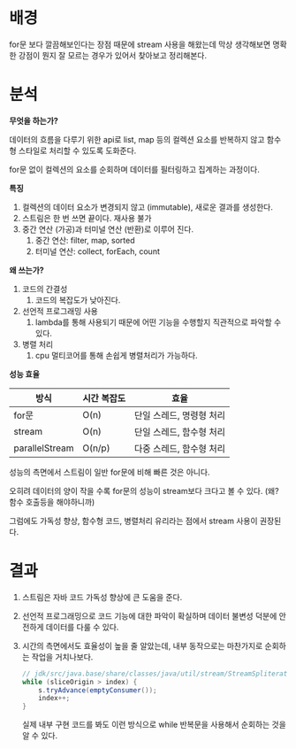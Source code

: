 # 배경

for문 보다 깔끔해보인다는 장점 때문에 stream 사용을 해왔는데 막상 생각해보면 명확한 강점이 뭔지 잘 모르는 경우가 있어서 찾아보고 정리해본다. 

# 분석

**무엇을 하는가?** 

데이터의 흐름을 다루기 위한 api로 list, map 등의 컬렉션 요소를 반복하지 않고 함수형 스타일로 처리할 수 있도록 도화준다. 

for문 없이 컬렉션의 요소를 순회하며 데이터를 필터링하고 집계하는 과정이다. 

**특징** 

1. 컬렉션의 데이터 요소가 변경되지 않고 (immutable), 새로운 결과를 생성한다.  
2. 스트림은 한 번 쓰면 끝이다. 재사용 불가 
3. 중간 연산 (가공)과 터미널 연산 (반환)로 이루어 진다.
    1. 중간 연산: filter, map, sorted
    2. 터미널 연산: collect, forEach, count 

**왜 쓰는가?** 

1. 코드의 간결성 
    1. 코드의 복잡도가 낮아진다. 
2. 선언적 프로그래밍 사용 
    1. lambda를 통해 사용되기 때문에 어떤 기능을 수행할지 직관적으로 파악할 수 있다. 
3. 병렬 처리 
    1. cpu 멀티코어를 통해 손쉽게 병렬처리가 가능하다. 

**성능 효율** 

| 방식 | 시간 복잡도  | 효율 |
| --- | --- | --- |
| for문 | O(n) | 단일 스레드, 명령형 처리 |
| stream | O(n) | 단일 스레드, 함수형 처리  |
| parallelStream | O(n/p) | 다중 스레드, 함수형 처리  |

성능의 측면에서 스트림이 일반 for문에 비해 빠른 것은 아니다. 

오히려 데이터의 양이 작을 수록 for문의 성능이 stream보다 크다고 볼 수 있다. (왜? 함수 호출등을 해야하니까)

그럼에도 가독성 향상, 함수형 코드, 병렬처리 유리라는 점에서 stream 사용이 권장된다.

# 결과

1. 스트림은 자바 코드 가독성 향상에 큰 도움을 준다. 
2. 선언적 프로그래밍으로 코드 기능에 대한 파악이 확실하며 데이터 불변성 덕분에 안전하게 데이터를 다룰 수 있다. 
3. 시간의 측면에서도 효율성이 높을 줄 알았는데, 내부 동작으로는 마찬가지로 순회하는 작업을 거치나보다. 
    
    ```java
    // jdk/src/java.base/share/classes/java/util/stream/StreamSpliterators.java tryadvance()
    while (sliceOrigin > index) {
    	s.tryAdvance(emptyConsumer());
    	index++;
    }
    ```
    
    실제 내부 구현 코드를 봐도 이런 방식으로 while 반복문을 사용해서 순회하는 것을 알 수 있다.
